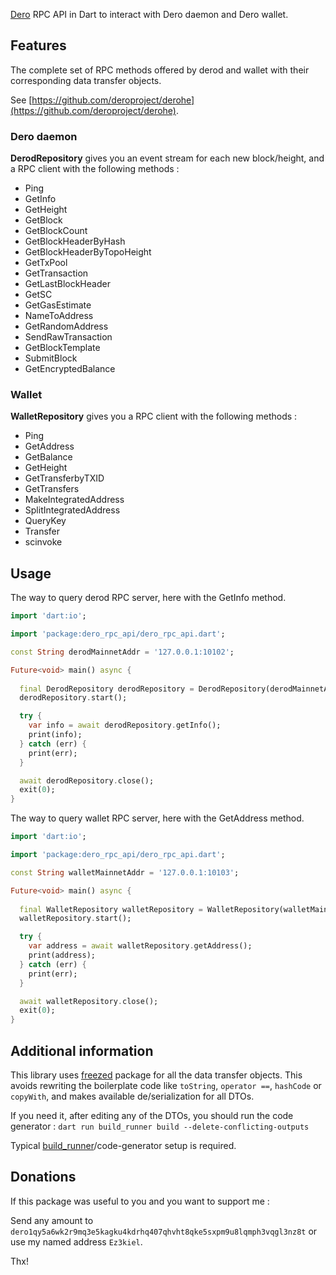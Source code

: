 [Dero] RPC API in Dart to interact with Dero daemon and Dero wallet.

## Features

The complete set of RPC methods offered by derod and wallet with their corresponding data transfer objects.

See [https://github.com/deroproject/derohe](https://github.com/deroproject/derohe).

### Dero daemon

**DerodRepository** gives you an event stream for each new block/height, and a RPC client with the following methods :

* Ping
* GetInfo
* GetHeight
* GetBlock
* GetBlockCount
* GetBlockHeaderByHash
* GetBlockHeaderByTopoHeight
* GetTxPool
* GetTransaction
* GetLastBlockHeader
* GetSC
* GetGasEstimate
* NameToAddress
* GetRandomAddress
* SendRawTransaction
* GetBlockTemplate
* SubmitBlock
* GetEncryptedBalance

### Wallet

**WalletRepository** gives you a RPC client with the following methods :

* Ping
* GetAddress
* GetBalance
* GetHeight
* GetTransferbyTXID
* GetTransfers
* MakeIntegratedAddress
* SplitIntegratedAddress
* QueryKey
* Transfer
* scinvoke

## Usage

The way to query derod RPC server, here with the GetInfo method. 

```dart
import 'dart:io';

import 'package:dero_rpc_api/dero_rpc_api.dart';

const String derodMainnetAddr = '127.0.0.1:10102';

Future<void> main() async {
  
  final DerodRepository derodRepository = DerodRepository(derodMainnetAddr);
  derodRepository.start();

  try {
    var info = await derodRepository.getInfo();
    print(info);
  } catch (err) {
    print(err);
  }

  await derodRepository.close();
  exit(0);
}
```

The way to query wallet RPC server, here with the GetAddress method.

```dart
import 'dart:io';

import 'package:dero_rpc_api/dero_rpc_api.dart';

const String walletMainnetAddr = '127.0.0.1:10103';

Future<void> main() async {
  
  final WalletRepository walletRepository = WalletRepository(walletMainnetAddr);
  walletRepository.start();

  try {
    var address = await walletRepository.getAddress();
    print(address);
  } catch (err) {
    print(err);
  }

  await walletRepository.close();
  exit(0);
}
```

## Additional information

This library uses [freezed] package for all the data transfer objects.
This avoids rewriting the boilerplate code like ``toString``, ``operator ==``, ``hashCode`` or ``copyWith``,
and makes available de/serialization for all DTOs.

If you need it, after editing any of the DTOs, you should run the code generator :
``dart run build_runner build --delete-conflicting-outputs``

Typical [build_runner]/code-generator setup is required.

## Donations

If this package was useful to you and you want to support me :

Send any amount to `dero1qy5a6wk2r9mq3e5kagku4kdrhq407qhvht8qke5sxpm9u8lqmph3vqgl3nz8t` or use my named address `Ez3kiel`.

Thx!

[Dero]: https://dero.io/
[build_runner]: https://pub.dev/packages/build_runner
[freezed]: https://pub.dartlang.org/packages/freezed
